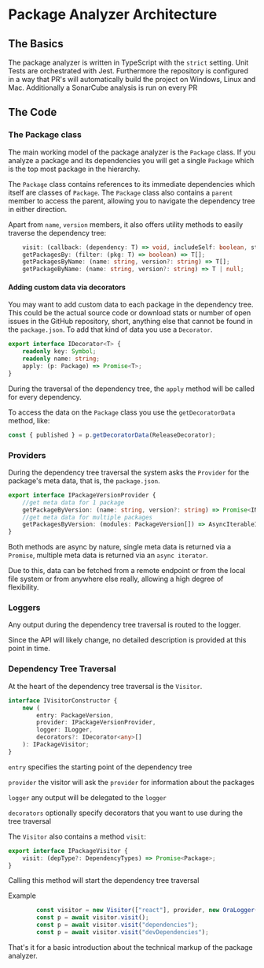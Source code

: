 # Package Analyzer Architecture
## The Basics
The package analyzer is written in TypeScript with the `strict` setting.
Unit Tests are orchestrated with Jest.
Furthermore the repository is configured in a way that PR's will automatically build the project on Windows, Linux and Mac.
Additionally a SonarCube analysis is run on every PR

## The Code
### The Package class
The main working model of the package analyzer is the `Package` class.
If you analyze a package and its dependencies you will get a single `Package` which is the top most package in the hierarchy.

The `Package` class contains references to its immediate dependencies which itself are classes of `Package`.
The `Package` class also contains a `parent` member to access the parent, allowing you to navigate the dependency tree in either direction.

Apart from `name`, `version` members, it also offers utility methods to easily traverse the dependency tree:
```typescript
    visit: (callback: (dependency: T) => void, includeSelf: boolean, start: T) => void;
    getPackagesBy: (filter: (pkg: T) => boolean) => T[];
    getPackagesByName: (name: string, version?: string) => T[];
    getPackageByName: (name: string, version?: string) => T | null;
```
#### Adding custom data via decorators
You may want to add custom data to each package in the dependency tree.
This could be the actual source code or download stats or number of open issues in the GitHub repository, short, anything else that cannot be found in the `package.json`.
To add that kind of data you use a `Decorator`.
```typescript
export interface IDecorator<T> {
    readonly key: Symbol;
    readonly name: string;
    apply: (p: Package) => Promise<T>;
}
```
During the traversal of the dependency tree, the `apply` method will be called for every dependency.

To access the data on the `Package` class you use the `getDecoratorData` method, like:
```typescript
const { published } = p.getDecoratorData(ReleaseDecorator);
```

### Providers
During the dependency tree traversal the system asks the `Provider` for the package's meta data, that is, the `package.json`.
```typescript
export interface IPackageVersionProvider {
    //get meta data for 1 package
    getPackageByVersion: (name: string, version?: string) => Promise<INpmPackageVersion>;
    //get meta data for multiple packages
    getPackagesByVersion: (modules: PackageVersion[]) => AsyncIterableIterator<INpmPackageVersion>;
}
```
Both methods are async by nature, single meta data is returned via a `Promise`, multiple meta data is returned via an `async iterator`.

Due to this, data can be fetched from a remote endpoint or from the local file system or from anywhere else really, allowing a high degree of flexibility.

### Loggers
Any output during the dependency tree traversal is routed to the logger.

Since the API will likely change, no detailed description is provided at this point in time.

### Dependency Tree Traversal
At the heart of the dependency tree traversal is the `Visitor`.
```typescript
interface IVisitorConstructor {
    new (
        entry: PackageVersion,
        provider: IPackageVersionProvider,
        logger: ILogger,
        decorators?: IDecorator<any>[]
    ): IPackageVisitor;
}
```
`entry` specifies the starting point of the dependency tree

`provider` the visitor will ask the `provider` for information about the packages

`logger` any output will be delegated to the `logger`

`decorators` optionally specify decorators that you want to use during the tree traversal

The `Visitor` also contains a method `visit`:
```typescript
export interface IPackageVisitor {
    visit: (depType?: DependencyTypes) => Promise<Package>;
}
```
Calling this method will start the dependency tree traversal

Example
```typescript
        const visitor = new Visitor(["react"], provider, new OraLogger());
        const p = await visitor.visit();
        const p = await visitor.visit("dependencies");
        const p = await visitor.visit("devDependencies");
```

That's it for a basic introduction about the technical markup of the package analyzer.